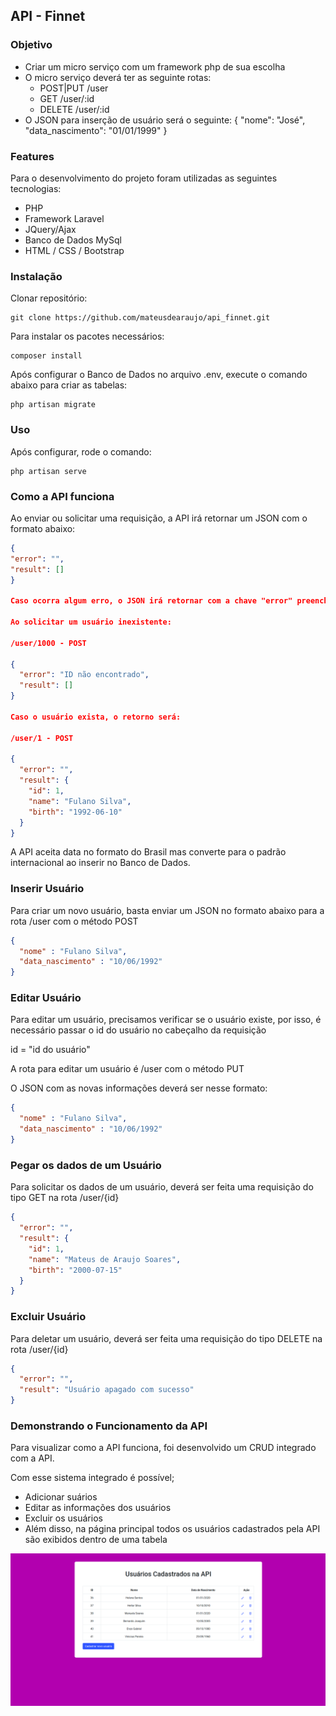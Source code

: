 ## API - Finnet

### Objetivo

+ Criar um micro serviço com um framework php de sua escolha
+ O micro serviço deverá ter as seguinte rotas:
  + POST|PUT /user
  + GET /user/:id
  + DELETE /user/:id
+ O JSON para inserção de usuário será o seguinte: { "nome": "José", "data_nascimento": "01/01/1999" }

### Features
Para o desenvolvimento do projeto foram utilizadas as seguintes tecnologias:
+ PHP
+ Framework Laravel
+ JQuery/Ajax
+ Banco de Dados MySql
+ HTML / CSS / Bootstrap

### Instalação

Clonar repositório:
```
git clone https://github.com/mateusdearaujo/api_finnet.git
```
Para instalar os pacotes necessários:
````
composer install
````
Após configurar o Banco de Dados no arquivo .env, execute o comando abaixo para criar as tabelas:
```
php artisan migrate
```

### Uso

Após configurar, rode o comando:
```
php artisan serve
```

### Como a API funciona

Ao enviar ou solicitar uma requisição, a API irá retornar um JSON com o formato abaixo:
```json
{
"error": "",
"result": []
}

Caso ocorra algum erro, o JSON irá retornar com a chave "error" preenchida, exemplo:

Ao solicitar um usuário inexistente:

/user/1000 - POST

{
  "error": "ID não encontrado",
  "result": []
}

Caso o usuário exista, o retorno será:

/user/1 - POST

{
  "error": "",
  "result": {
    "id": 1,
    "name": "Fulano Silva",
    "birth": "1992-06-10"
  }
}
```
A API aceita data no formato do Brasil mas converte para o padrão internacional ao inserir no Banco de Dados.

### Inserir Usuário

Para criar um novo usuário, basta enviar um JSON no formato abaixo para a rota /user com o método POST
```json
{
  "nome" : "Fulano Silva",
  "data_nascimento" : "10/06/1992"
}
```

### Editar Usuário

Para editar um usuário, precisamos verificar se o usuário existe, por isso, é necessário passar o id do usuário no
cabeçalho da requisição

id = "id do usuário"
 
A rota para editar um usuário é /user com o método PUT

O JSON com as novas informações deverá ser nesse formato:
 
```json
{
  "nome" : "Fulano Silva",
  "data_nascimento" : "10/06/1992"
}
```
### Pegar os dados de um Usuário

Para solicitar os dados de um usuário, deverá ser feita uma requisição do tipo GET na rota /user/{id}
```json
{
  "error": "",
  "result": {
    "id": 1,
    "name": "Mateus de Araujo Soares",
    "birth": "2000-07-15"
  }
}
```
### Excluir Usuário

Para deletar um usuário, deverá ser feita uma requisição do tipo DELETE na rota /user/{id}
```json
{
  "error": "",
  "result": "Usuário apagado com sucesso"
}
```
### Demonstrando o Funcionamento da API

Para visualizar como a API funciona, foi desenvolvido um CRUD integrado com a API.

Com esse sistema integrado é possível;

- Adicionar suários
- Editar as informações dos usuários
- Excluir os usuários
- Além disso, na página principal todos os usuários cadastrados pela API são exibidos dentro de uma tabela

![](public/imagens/api.png)
